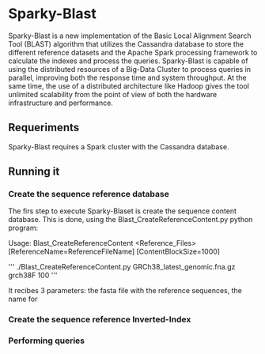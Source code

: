 # Sparky-Blast

Sparky-Blast is a new implementation of the Basic Local Alignment Search Tool (BLAST) algorithm that utilizes the Cassandra database to store the different reference datasets and the Apache Spark processing framework to calculate the indexes and process the queries.  Sparky-Blast is capable of using the distributed resources of a Big-Data Cluster to process queries in parallel, improving both the response time and system throughput. At the same time, the use of a distributed architecture like Hadoop gives the tool unlimited scalability from the point of view of both the hardware infrastructure and performance.

## Requeriments

Sparky-Blast requires a Spark cluster with the Cassandra database.

## Running it

### Create the sequence reference database

The firs step to execute Sparky-Blaset is create the sequence content database. This is done, using the Blast_CreateReferenceContent.py python program:

Usage: Blast_CreateReferenceContent <Reference_Files> [ReferenceName=ReferenceFileName] [ContentBlockSize=1000]

'''
./Blast_CreateReferenceContent.py GRCh38_latest_genomic.fna.gz grch38F 100
'''

It recibes 3 parameters: the fasta file with the reference sequences, the name for 

### Create the sequence reference Inverted-Index

### Performing queries




